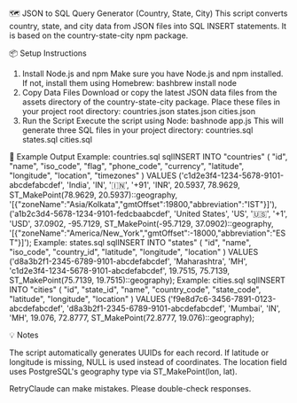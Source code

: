🗺️ JSON to SQL Query Generator (Country, State, City)
This script converts country, state, and city data from JSON files into SQL INSERT statements.
It is based on the country-state-city npm package.

📦 Setup Instructions
1. Install Node.js and npm
Make sure you have Node.js and npm installed.
If not, install them using Homebrew:
bashbrew install node
2. Copy Data Files
Download or copy the latest JSON data files from the assets directory of the country-state-city package.
Place these files in your project root directory:
countries.json
states.json
cities.json
3. Run the Script
Execute the script using Node:
bashnode app.js
This will generate three SQL files in your project directory:
countries.sql
states.sql
cities.sql

🧾 Example Output
Example: countries.sql
sqlINSERT INTO "countries" (
  "id", "name", "iso_code", "flag", "phone_code", "currency", "latitude", "longitude", "location", "timezones"
) VALUES
('c1d2e3f4-1234-5678-9101-abcdefabcdef', 'India', 'IN', '🇮🇳', '+91', 'INR', 20.5937, 78.9629, ST_MakePoint(78.9629, 20.5937)::geography, '[{"zoneName":"Asia/Kolkata","gmtOffset":19800,"abbreviation":"IST"}]'),
('a1b2c3d4-5678-1234-9101-fedcbaabcdef', 'United States', 'US', '🇺🇸', '+1', 'USD', 37.0902, -95.7129, ST_MakePoint(-95.7129, 37.0902)::geography, '[{"zoneName":"America/New_York","gmtOffset":-18000,"abbreviation":"EST"}]');
Example: states.sql
sqlINSERT INTO "states" (
  "id", "name", "iso_code", "country_id", "latitude", "longitude", "location"
) VALUES
('d8a3b2f1-2345-6789-9101-abcdefabcdef', 'Maharashtra', 'MH', 'c1d2e3f4-1234-5678-9101-abcdefabcdef', 19.7515, 75.7139, ST_MakePoint(75.7139, 19.7515)::geography);
Example: cities.sql
sqlINSERT INTO "cities" (
  "id", "state_id", "name", "country_code", "state_code", "latitude", "longitude", "location"
) VALUES
('f9e8d7c6-3456-7891-0123-abcdefabcdef', 'd8a3b2f1-2345-6789-9101-abcdefabcdef', 'Mumbai', 'IN', 'MH', 19.076, 72.8777, ST_MakePoint(72.8777, 19.076)::geography);

💡 Notes

The script automatically generates UUIDs for each record.
If latitude or longitude is missing, NULL is used instead of coordinates.
The location field uses PostgreSQL's geography type via ST_MakePoint(lon, lat).

RetryClaude can make mistakes. Please double-check responses.
